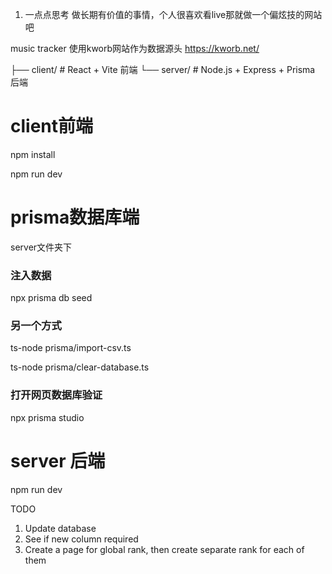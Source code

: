 
1. 一点点思考 做长期有价值的事情，个人很喜欢看live那就做一个偏炫技的网站吧

music tracker
使用kworb网站作为数据源头 https://kworb.net/



├── client/      # React + Vite 前端
└── server/      # Node.js + Express + Prisma 后端


# client前端
npm install  

npm run dev


# prisma数据库端
server文件夹下
### 注入数据
npx prisma db seed 

### 另一个方式
ts-node prisma/import-csv.ts 

ts-node prisma/clear-database.ts

### 打开网页数据库验证
npx prisma studio

# server 后端
npm run dev



TODO

1. Update database
2. See if new column required
3. Create a page for global rank, then create separate rank for each of them